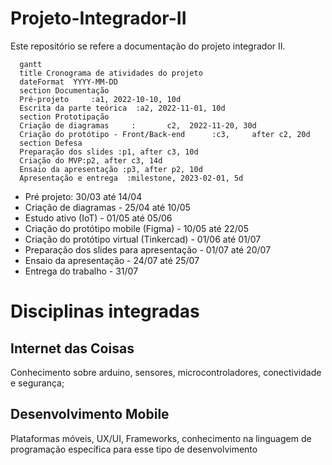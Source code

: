 # Projeto-Integrador-II
Este repositório se refere a documentação do projeto integrador II. 


```mermaid
  gantt
  title Cronograma de atividades do projeto
  dateFormat  YYYY-MM-DD
  section Documentação
  Pré-projeto     :a1, 2022-10-10, 10d
  Escrita da parte teórica  :a2, 2022-11-01, 10d
  section Prototipação
  Criação de diagramas     :       c2,  2022-11-20, 30d
  Criação do protótipo - Front/Back-end      :c3,     after c2, 20d
  section Defesa
  Preparação dos slides :p1, after c3, 10d
  Criação do MVP:p2, after c3, 14d
  Ensaio da apresentação :p3, after p2, 10d
  Apresentação e entrega  :milestone, 2023-02-01, 5d
  ``` 

- Pré projeto: 30/03 até 14/04
- Criação de diagramas - 25/04 até 10/05
- Estudo ativo (IoT) - 01/05 até 05/06
- Criação do protótipo mobile (Figma) - 10/05 até 22/05
- Criação do protótipo virtual (Tinkercad) - 01/06 até 01/07
- Preparação dos slides para apresentação - 01/07 até 20/07
- Ensaio da apresentação - 24/07 até 25/07
- Entrega do trabalho - 31/07

# Disciplinas integradas
## Internet das Coisas 

Conhecimento sobre arduino, sensores, microcontroladores, conectividade e segurança;

## Desenvolvimento Mobile

Plataformas móveis, UX/UI, Frameworks, conhecimento na linguagem de programação específica para esse tipo de desenvolvimento

